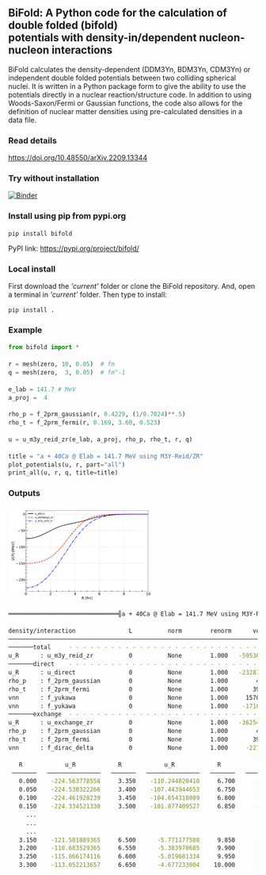 ## BiFold: A Python code for the calculation of double folded (bifold) <br> potentials with density-in/dependent nucleon-nucleon interactions

BiFold calculates the density-dependent (DDM3Yn, BDM3Yn, CDM3Yn) or independent double folded potentials between two colliding spherical nuclei. It is written in a Python package form to give the ability to use the potentials directly in a nuclear reaction/structure code. In addition to using Woods-Saxon/Fermi or Gaussian functions, the code also allows for the definition of nuclear matter densities using pre-calculated densities in a data file. 

### Read details

https://doi.org/10.48550/arXiv.2209.13344

### Try without installation
[![Binder](https://mybinder.org/badge_logo.svg)](https://mybinder.org/v2/gh/mkarakoc/BiFold/HEAD)

### Install using pip from pypi.org
```
pip install bifold
```
PyPI link: https://pypi.org/project/bifold/

### Local install
First download the *'current'* folder or clone the BiFold repository. And, open a terminal in *'current'* folder.
Then type to install:
```
pip install .
```

### Example
```Python
from bifold import *

r = mesh(zero, 10, 0.05)  # fm
q = mesh(zero,  3, 0.05)  # fm^-1

e_lab = 141.7 # MeV
a_proj =  4

rho_p = f_2prm_gaussian(r, 0.4229, (1/0.7024)**.5)
rho_t = f_2prm_fermi(r, 0.169, 3.60, 0.523)

u = u_m3y_reid_zr(e_lab, a_proj, rho_p, rho_t, r, q)

title = "a + 40Ca @ Elab = 141.7 MeV using M3Y-Reid/ZR"
plot_potentials(u, r, part="all")
print_all(u, r, q, title=title)
```

### Outputs

<img src='figures/output.png' width=60% />

```bash
═══════════════════════════════╣a + 40Ca @ Elab = 141.7 MeV using M3Y-Reid/ZR╠═════════════════════════

density/interaction               L          norm        renorm      vol2        vol4            msr
───────────────────────────────────────────────────────────────────────────────────────────────────────
───────total     - - - - - - - - - - - - - - - - - - - - - - - - - - - - - - - - - - - - - - - - - - - 
u_R      : u_m3y_reid_zr          0          None        1.000   -59536.370  -982867.456       16.509 
───────direct    - - - - - - - - - - - - - - - - - - - - - - - - - - - - - - - - - - - - - - - - - - - 
u_R      : u_direct               0          None        1.000   -23281.699  -486747.684       20.907 
rho_p    : f_2prm_gaussian        0          None        1.000        4.000        8.543        2.136 
rho_t    : f_2prm_fermi           0          None        1.000       39.908      461.090       11.554 
vnn      : f_yukawa               0          None        1.000     1570.558      588.970        0.375 
vnn      : f_yukawa               0          None        1.000    -1716.459    -1647.805        0.960 
───────exchange  - - - - - - - - - - - - - - - - - - - - - - - - - - - - - - - - - - - - - - - - - - - 
u_R      : u_exchange_zr          0          None        1.000   -36254.670  -496119.772       13.684 
rho_p    : f_2prm_gaussian        0          None        1.000        4.000        8.543        2.136 
rho_t    : f_2prm_fermi           0          None        1.000       39.908      461.090       11.554 
vnn      : f_dirac_delta          0          None        1.000     -227.114        0.000        0.000 

   R            u_R       	   R            u_R       	   R            u_R       	
 ───────   ───────────────	 ───────   ───────────────	 ───────   ───────────────	
   0.000    -224.563778558	   3.350    -110.244020410	   6.700      -4.355574369	
   0.050    -224.538322266	   3.400    -107.443944653	   6.750      -4.053680997	
   0.100    -224.461928239	   3.450    -104.654310089	   6.800      -3.770556885	
   0.150    -224.334521330	   3.500    -101.877409527	   6.850      -3.505235761	
     ...
     ...
     ...
   3.150    -121.501889365	   6.500      -5.771177508	   9.850      -0.022007393	
   3.200    -118.683529365	   6.550      -5.383970685	   9.900      -0.019983036	
   3.250    -115.866174116	   6.600      -5.019681334	   9.950      -0.018129460	
   3.300    -113.052213657	   6.650      -4.677233004	  10.000      -0.016434605	
```



